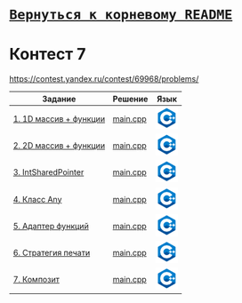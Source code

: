 # [__```Вернуться к корневому README```__](https://github.com/enikk500/CFU/blob/main/README.md)
# Контест 7
https://contest.yandex.ru/contest/69968/problems/

| Задание | Решение | Язык |
| --- | --- | --- |
| [1. 1D массив + функции](https://contest.yandex.ru/contest/69968/problems/1/) | [main.cpp](https://github.com/enikk500/CFU/blob/main/Contests/Contest-2024-10-23/01/main.cpp) | [<img src="https://github.com/enikk500/CFU/blob/main/img/cpp.png" width="40"/>]() |
| [2. 2D массив + функции](https://contest.yandex.ru/contest/69968/problems/2/) | [main.cpp](https://github.com/enikk500/CFU/blob/main/Contests/Contest-2024-10-23/02/main.cpp) | [<img src="https://github.com/enikk500/CFU/blob/main/img/cpp.png" width="40"/>]() |
| [3. IntSharedPointer](https://contest.yandex.ru/contest/69968/problems/3/) | [main.cpp](https://github.com/enikk500/CFU/blob/main/Contests/Contest-2024-10-23/03/main.cpp) | [<img src="https://github.com/enikk500/CFU/blob/main/img/cpp.png" width="40"/>]() |
| [4. Класс Any](https://contest.yandex.ru/contest/69968/problems/4/) | [main.cpp](https://github.com/enikk500/CFU/blob/main/Contests/Contest-2024-10-23/04/main.cpp) | [<img src="https://github.com/enikk500/CFU/blob/main/img/cpp.png" width="40"/>]() |
| [5. Адаптер функций](https://contest.yandex.ru/contest/69968/problems/5/) | [main.cpp](https://github.com/enikk500/CFU/blob/main/Contests/Contest-2024-10-23/05/main.cpp) | [<img src="https://github.com/enikk500/CFU/blob/main/img/cpp.png" width="40"/>]() |
| [6. Стратегия печати](https://contest.yandex.ru/contest/69968/problems/6/) | [main.cpp](https://github.com/enikk500/CFU/blob/main/Contests/Contest-2024-10-23/06/main.cpp) | [<img src="https://github.com/enikk500/CFU/blob/main/img/cpp.png" width="40"/>]() |
| [7. Композит](https://contest.yandex.ru/contest/69968/problems/7/) | [main.cpp](https://github.com/enikk500/CFU/blob/main/Contests/Contest-2024-10-23/07/main.cpp) | [<img src="https://github.com/enikk500/CFU/blob/main/img/cpp.png" width="40"/>]() |
